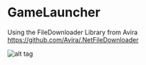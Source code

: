 # GameLauncher
Using the FileDownloader Library from Avira 
https://github.com/Avira/.NetFileDownloader

![alt tag](http://test.mrelmida.tk/image.png)

